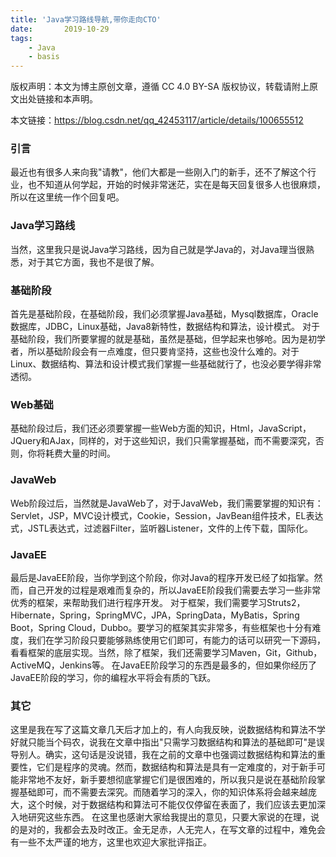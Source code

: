 ```yaml
---
title: 'Java学习路线导航,带你走向CTO'
date:       2019-10-29
tags:
	- Java
	- basis
---
```


版权声明：本文为博主原创文章，遵循 CC 4.0 BY-SA 版权协议，转载请附上原文出处链接和本声明。

本文链接：https://blog.csdn.net/qq_42453117/article/details/100655512

### 引言
最近也有很多人来向我"请教"，他们大都是一些刚入门的新手，还不了解这个行业，也不知道从何学起，开始的时候非常迷茫，实在是每天回复很多人也很麻烦，所以在这里统一作个回复吧。

### Java学习路线
当然，这里我只是说Java学习路线，因为自己就是学Java的，对Java理当很熟悉，对于其它方面，我也不是很了解。

### 基础阶段
首先是基础阶段，在基础阶段，我们必须掌握Java基础，Mysql数据库，Oracle数据库，JDBC，Linux基础，Java8新特性，数据结构和算法，设计模式。
对于基础阶段，我们所要掌握的就是基础，虽然是基础，但学起来也够呛。因为是初学者，所以基础阶段会有一点难度，但只要肯坚持，这些也没什么难的。对于Linux、数据结构、算法和设计模式我们掌握一些基础就行了，也没必要学得非常透彻。

### Web基础
基础阶段过后，我们还必须要掌握一些Web方面的知识，Html，JavaScript，JQuery和AJax，同样的，对于这些知识，我们只需掌握基础，而不需要深究，否则，你将耗费大量的时间。

### JavaWeb
Web阶段过后，当然就是JavaWeb了，对于JavaWeb，我们需要掌握的知识有：Servlet，JSP，MVC设计模式，Cookie，Session，JavBean组件技术，EL表达式，JSTL表达式，过滤器Filter，监听器Listener，文件的上传下载，国际化。

### JavaEE
最后是JavaEE阶段，当你学到这个阶段，你对Java的程序开发已经了如指掌。然而，自己开发的过程是艰难而复杂的，所以JavaEE阶段我们需要去学习一些非常优秀的框架，来帮助我们进行程序开发。
对于框架，我们需要学习Struts2，Hibernate，Spring，SpringMVC，JPA，SpringData，MyBatis，Spring Boot，Spring Cloud，Dubbo。要学习的框架其实非常多，有些框架也十分有难度，我们在学习阶段只要能够熟练使用它们即可，有能力的话可以研究一下源码，看看框架的底层实现。当然，除了框架，我们还需要学习Maven，Git，Github，ActiveMQ，Jenkins等。
在JavaEE阶段学习的东西是最多的，但如果你经历了JavaEE阶段的学习，你的编程水平将会有质的飞跃。

### 其它
这里是我在写了这篇文章几天后才加上的，有人向我反映，说数据结构和算法不学好就只能当个码农，说我在文章中指出"只需学习数据结构和算法的基础即可"是误导别人。确实，这句话是没说错，我在之前的文章中也强调过数据结构和算法的重要性，它们是程序的灵魂。然而，数据结构和算法是具有一定难度的，对于新手可能非常地不友好，新手要想彻底掌握它们是很困难的，所以我只是说在基础阶段掌握基础即可，而不需要去深究。而随着学习的深入，你的知识体系将会越来越庞大，这个时候，对于数据结构和算法可不能仅仅停留在表面了，我们应该去更加深入地研究这些东西。
在这里也感谢大家给我提出的意见，只要大家说的在理，说的是对的，我都会去及时改正。金无足赤，人无完人，在写文章的过程中，难免会有一些不太严谨的地方，这里也欢迎大家批评指正。